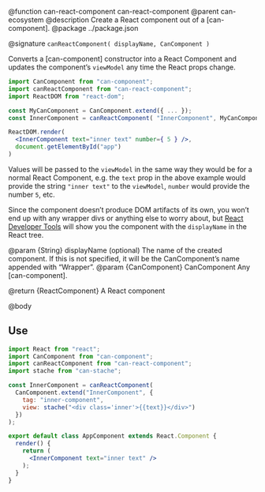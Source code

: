 @function can-react-component can-react-component
@parent can-ecosystem
@description Create a React component out of a [can-component].
@package ../package.json

@signature `canReactComponent( displayName, CanComponent )`

Converts a [can-component] constructor into a React Component and updates the component’s `viewModel` any time the React props change.

```jsx
import CanComponent from "can-component";
import canReactComponent from "can-react-component";
import ReactDOM from "react-dom";

const MyCanComponent = CanComponent.extend({ ... });
const InnerComponent = canReactComponent( "InnerComponent", MyCanComponent );

ReactDOM.render(
  <InnerComponent text="inner text" number={ 5 } />,
  document.getElementById("app")
)
```

Values will be passed to the `viewModel` in the same way they would be for a normal React Component, e.g. the `text` prop in the above example would provide the string `"inner text"` to the `viewModel`, `number` would provide the number `5`, etc.

Since the component doesn’t produce DOM artifacts of its own, you won’t end up with any wrapper divs or anything else to worry about, but [React Developer Tools](https://github.com/facebook/react-devtools) will show you the component with the `displayName` in the React tree.

@param {String} displayName (optional) The name of the created component. If this is not specified, it will be the CanComponent’s name appended with “Wrapper”.
@param {CanComponent} CanComponent Any [can-component].

@return {ReactComponent} A React component

@body

## Use

```jsx
import React from "react";
import CanComponent from "can-component";
import canReactComponent from "can-react-component";
import stache from "can-stache";

const InnerComponent = canReactComponent(
  CanComponent.extend("InnerComponent", {
    tag: "inner-component",
    view: stache("<div class='inner'>{{text}}</div>")
  })
);

export default class AppComponent extends React.Component {
  render() {
    return (
      <InnerComponent text="inner text" />
    );
  }
}
```
